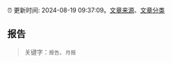 :alarm_clock: 更新时间: 2024-08-19 09:37:09。[文章来源](/README.md)、[文章分类](/TAGS.md)

## 报告


> 关键字：`报告`、`月报`



